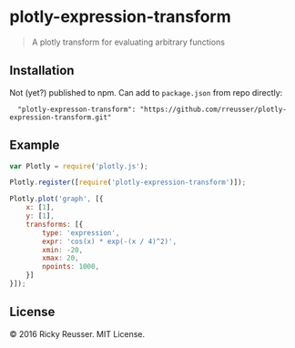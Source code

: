 # plotly-expression-transform

> A plotly transform for evaluating arbitrary functions

## Installation

Not (yet?) published to npm. Can add to `package.json` from repo directly:

```javscript
  "plotly-expresson-transform": "https://github.com/rreusser/plotly-expression-transform.git"
```

## Example

```javascript
var Plotly = require('plotly.js');

Plotly.register([require('plotly-expression-transform')]);

Plotly.plot('graph', [{
    x: [1],
    y: [1],
    transforms: [{
        type: 'expression',
        expr: 'cos(x) * exp(-(x / 4)^2)',
        xmin: -20,
        xmax: 20,
        npoints: 1000,
    }]
}]);

```

## License

&copy; 2016 Ricky Reusser. MIT License.
